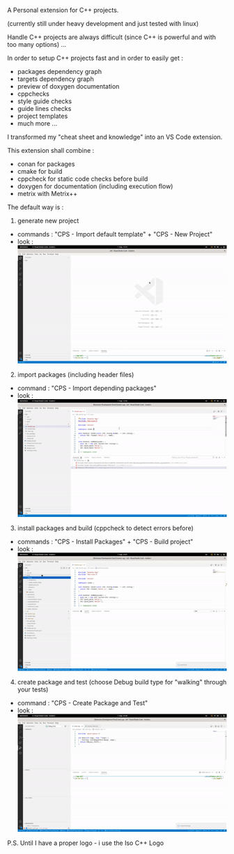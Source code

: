 A Personal extension for C++ projects.

(currently still under heavy development and just tested with linux)

Handle C++ projects are always difficult (since C++ is powerful and with too many options) ...

In order to setup C++ projects fast and in order to easily get : 

- packages dependency graph
- targets dependency graph
- preview of doxygen documentation
- cppchecks 
- style guide checks
- guide lines checks
- project templates 
- much more ... 


I transformed my "cheat sheet and knowledge" into an VS Code extension.

This extension shall combine : 

- conan for packages
- cmake for build 
- cppcheck for static code checks before build
- doxygen for documentation (including execution flow)
- metrix with Metrix++

The default way is : 

1) generate new project 
- commands : "CPS - Import default template" + "CPS - New Project"
- look : ![new project](resources/gifs/newPrj.gif)

2) import packages (including header files)
- command : "CPS - Import depending packages" 
- look : ![new project](resources/gifs/imortPkg.gif)

3) install packages and build (cppcheck to detect errors before)
- commands : "CPS - Install Packages" + "CPS - Build project"
- look : ![new project](resources/gifs/build.gif)

4) create package and test (choose Debug build type for "walking" through your tests)
- command : "CPS -  Create Package and Test"
- look : ![new project](resources/gifs/test.gif)

P.S. Until I have a proper logo - i use the Iso C++ Logo
